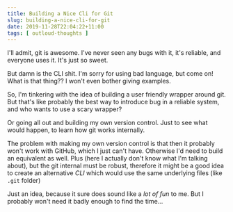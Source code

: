 ```yaml
---
title: Building a Nice Cli for Git
slug: building-a-nice-cli-for-git
date: 2019-11-28T22:04:22+11:00
tags: [ outloud-thoughts ]
---
```


I'll admit, git is awesome. I've never seen any bugs with it, it's reliable,
and everyone uses it. It's just so sweet.

But damn is the CLI shit. I'm sorry for using bad language, but come on! What
is that thing?? I won't even bother giving examples.

So, I'm tinkering with the idea of building a user friendly wrapper around git.
But that's like probably the best way to introduce bug in a reliable system,
and who wants to use a scary wrapper?

Or going all out and building my own version control. Just to see what would
happen, to learn how git works internally.

The problem with making my own version control is that then it probably won't
work with GitHub, which I just can't have. Otherwise I'd need to build an
equivalent as well. Plus (here I actually don't know what I'm talking about),
but the git internal must be robust, therefore it might be a good idea to
create an alternative *CLI* which would use the same underlying files (like
`.git` folder)

Just an idea, because it sure does sound like a *lot of fun* to me. But I
probably won't need it badly enough to find the time...
